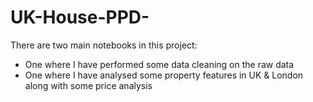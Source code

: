 # UK-House-PPD-
There are two main notebooks in this project:
* One where I have performed some data cleaning on the raw data
* One where I have analysed some property features in UK & London along with some price analysis

